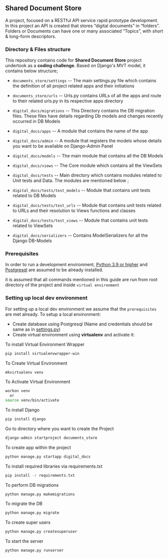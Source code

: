 
## Shared Document Store
A project, focused on a RESTful API service rapid prototype development. In this project an API is created that stores “digital documents” in “folders”. Folders or Documents can have one or many associated “Topics”, with short & long-form descriptors.

### Directory & Files structure
This repository contains code for **Shared Document Store** project undertook as a **coding challenge**. Based on Django's MVT model, it contains below structure;

* ``documents_store/settings`` -- The main settings.py file which contains the definition of all project related apps and their initiations   

* ``documents_store/urls`` -- Urls.py contains URLs of all the apps and route to their related urls.py in its respective apps directory

* ``digital_docs/migrations`` -- This Directory contains the DB migration files. These files have details regarding Db models and changes recently occurred in DB Models 

* ``digital_docs/apps`` -- A module that contains the name of the app

* ``digital_docs/admin`` -- A module that registers the models whose details you want to be available on Django-Admin Panel 

* ``digital_docs/models`` -- The main module that contains all the DB Models

* ``digital_docs/views`` -- The Core module which contains all the ViewSets

* ``digital_docs/tests`` -- Main directory which contains modules related to Unit tests and Data. The modules are mentioned below ;
* ``digital_docs/tests/test_models`` -- Module that contains unit tests related to DB Models
* ``digital_docs/tests/test_urls`` -- Module that contains unit tests related to URLs and their resolution to Views functions and classes
* ``digital_docs/tests/test_views`` -- Module that contains unit tests related to ViewSets

* ``digital_docs/serializers`` -- Contains ModelSerializers for all the Django DB-Models


### Prerequisites
In order to run a development environment, [Python 3.9 or higher](https://www.python.org/download/releases/3.0/) and
[Postgresql](https://www.postgresql.org/about/news/1786/) are assumed to be already installed.

it is assumed that all commands mentioned in this guide are run from root directory of the project and inside
```virtual environment```


### Setting up local dev environment
For setting up a local dev environment we assume that the ```prerequisites``` are met already. To setup a local
environment:
* Create database using Postgresql (Name and credentials should be same as in [settings.py](device_notification_subsystem/settings.py))
* Create virtual environment using **virtualenv** and activate it:

To install Virtual Environment Wrapper
```bash
pip install virtualenvwrapper-win
```
To Create Virtual Environment
```bash
mkvirtualenv venv
```
To Activate Virtual Environment
```bash
workon venv
  or
source venv/bin/activate
```
To install Django
```bash
pip install django
```
Go to directory where you want to create the Project
```bash
django-admin startproject documents_store
```
To create app within the project
```bash
python manage.py startapp digital_docs
```
To install required libraries via requirements.txt
```bash
pip install -r requirements.txt
```

To perform DB migrations 
```bash
python manage.py makemigrations
```
To migrate the DB
```bash
python manage.py migrate
```
To create super users
```bash
python manage.py createsuperuser
```
To start the server
```bash
python manage.py runserver 
```

